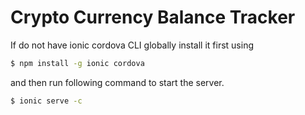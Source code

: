 # Crypto Currency Balance Tracker

If do not have ionic cordova CLI globally install it first using

```bash
$ npm install -g ionic cordova
```

and then run following command to start the server.
```bash
$ ionic serve -c
```

